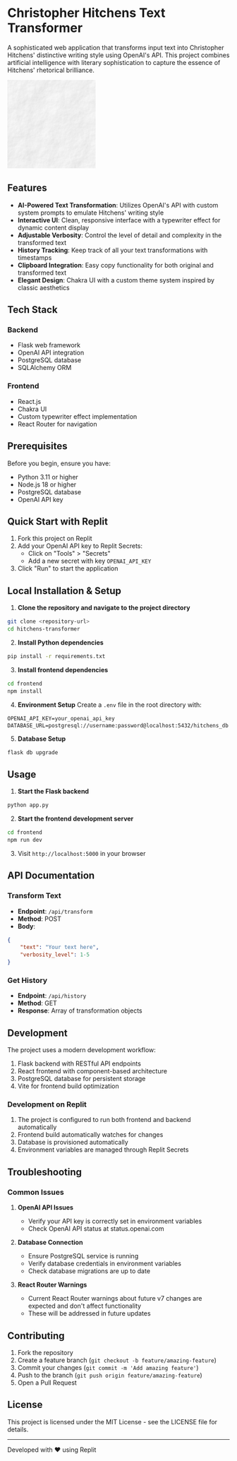 # Christopher Hitchens Text Transformer

A sophisticated web application that transforms input text into Christopher Hitchens' distinctive writing style using OpenAI's API. This project combines artificial intelligence with literary sophistication to capture the essence of Hitchens' rhetorical brilliance.

![Hitchens Transformer Demo](/static/images/paper-texture.svg)

## Features

- **AI-Powered Text Transformation**: Utilizes OpenAI's API with custom system prompts to emulate Hitchens' writing style
- **Interactive UI**: Clean, responsive interface with a typewriter effect for dynamic content display
- **Adjustable Verbosity**: Control the level of detail and complexity in the transformed text
- **History Tracking**: Keep track of all your text transformations with timestamps
- **Clipboard Integration**: Easy copy functionality for both original and transformed text
- **Elegant Design**: Chakra UI with a custom theme system inspired by classic aesthetics

## Tech Stack

### Backend
- Flask web framework
- OpenAI API integration
- PostgreSQL database
- SQLAlchemy ORM

### Frontend
- React.js
- Chakra UI
- Custom typewriter effect implementation
- React Router for navigation

## Prerequisites

Before you begin, ensure you have:
- Python 3.11 or higher
- Node.js 18 or higher
- PostgreSQL database
- OpenAI API key

## Quick Start with Replit

1. Fork this project on Replit
2. Add your OpenAI API key to Replit Secrets:
   - Click on "Tools" > "Secrets"
   - Add a new secret with key `OPENAI_API_KEY`
3. Click "Run" to start the application

## Local Installation & Setup

1. **Clone the repository and navigate to the project directory**
```bash
git clone <repository-url>
cd hitchens-transformer
```

2. **Install Python dependencies**
```bash
pip install -r requirements.txt
```

3. **Install frontend dependencies**
```bash
cd frontend
npm install
```

4. **Environment Setup**
Create a `.env` file in the root directory with:
```env
OPENAI_API_KEY=your_openai_api_key
DATABASE_URL=postgresql://username:password@localhost:5432/hitchens_db
```

5. **Database Setup**
```bash
flask db upgrade
```

## Usage

1. **Start the Flask backend**
```bash
python app.py
```

2. **Start the frontend development server**
```bash
cd frontend
npm run dev
```

3. Visit `http://localhost:5000` in your browser

## API Documentation

### Transform Text
- **Endpoint**: `/api/transform`
- **Method**: POST
- **Body**:
```json
{
    "text": "Your text here",
    "verbosity_level": 1-5
}
```

### Get History
- **Endpoint**: `/api/history`
- **Method**: GET
- **Response**: Array of transformation objects

## Development

The project uses a modern development workflow:

1. Flask backend with RESTful API endpoints
2. React frontend with component-based architecture
3. PostgreSQL database for persistent storage
4. Vite for frontend build optimization

### Development on Replit
1. The project is configured to run both frontend and backend automatically
2. Frontend build automatically watches for changes
3. Database is provisioned automatically
4. Environment variables are managed through Replit Secrets

## Troubleshooting

### Common Issues

1. **OpenAI API Issues**
   - Verify your API key is correctly set in environment variables
   - Check OpenAI API status at status.openai.com

2. **Database Connection**
   - Ensure PostgreSQL service is running
   - Verify database credentials in environment variables
   - Check database migrations are up to date

3. **React Router Warnings**
   - Current React Router warnings about future v7 changes are expected and don't affect functionality
   - These will be addressed in future updates

## Contributing

1. Fork the repository
2. Create a feature branch (`git checkout -b feature/amazing-feature`)
3. Commit your changes (`git commit -m 'Add amazing feature'`)
4. Push to the branch (`git push origin feature/amazing-feature`)
5. Open a Pull Request

## License

This project is licensed under the MIT License - see the LICENSE file for details.

---

Developed with ❤️ using Replit
